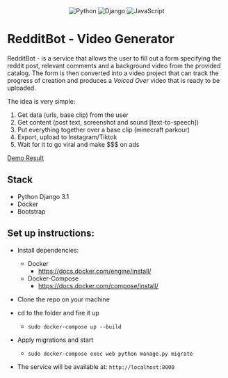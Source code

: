 <div align="center">
    <img alt="Python" src="https://img.shields.io/badge/python%20-%2314354C.svg?&style=for-the-badge&logo=python&logoColor=white"/>
    <img alt="Django" src="https://img.shields.io/badge/django%20-%23092E20.svg?&style=for-the-badge&logo=django&logoColor=white"/>
    <img alt="JavaScript" src="https://img.shields.io/badge/javascript%20-%23323330.svg?&style=for-the-badge&logo=javascript&logoColor=%23F7DF1E"/>
</div>

# RedditBot - Video Generator

RedditBot - is a service that allows the user to fill out a form
specifying the reddit post, relevant comments and a background video from
the provided catalog. The form is then converted into a video project that can
track the progress of creation and produces a *Voiced Over* video that is ready to be uploaded.

The idea is very simple:
1. Get data (urls, base clip) from the user
2. Get content (post text, screenshot and sound [text-to-speech])
3. Put everything together over a base clip (minecraft parkour)
4. Export, upload to Instagram/Tiktok
5. Wait for it to go viral and make $$$ on ads


[Demo Result](https://drive.google.com/file/d/1P3B2Jan5bwJUkvgY5Jjt-r0EWfMPSLAt/view?usp=sharing)

## Stack
* Python Django 3.1
* Docker
* Bootstrap

## Set up instructions:
* Install dependencies:
    * Docker 
        * https://docs.docker.com/engine/install/
    * Docker-Compose
        * https://docs.docker.com/compose/install/

* Clone the repo on your machine

* cd to the folder and fire it up
    * ```sudo docker-compose up --build```

* Apply migrations and start
    * ```sudo docker-compose exec web python manage.py migrate```

* The service will be available at:
    ```http://localhost:8000```
